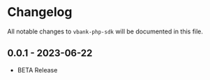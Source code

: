 # Changelog

All notable changes to `vbank-php-sdk` will be documented in this file.

## 0.0.1 - 2023-06-22

- BETA Release
